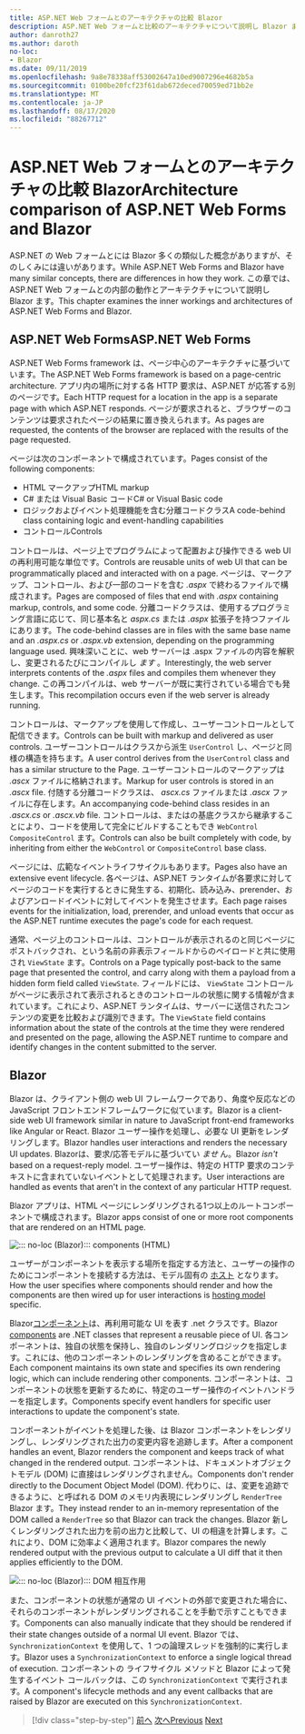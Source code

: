 ```yaml
---
title: ASP.NET Web フォームとのアーキテクチャの比較 Blazor
description: ASP.NET Web フォームと比較のアーキテクチャについて説明し Blazor ます。
author: danroth27
ms.author: daroth
no-loc:
- Blazor
ms.date: 09/11/2019
ms.openlocfilehash: 9a8e78338aff53002647a10ed9007296e4682b5a
ms.sourcegitcommit: 0100be20fcf23f61dab672deced70059ed71bb2e
ms.translationtype: MT
ms.contentlocale: ja-JP
ms.lasthandoff: 08/17/2020
ms.locfileid: "88267712"
---
```

# <a name="architecture-comparison-of-aspnet-web-forms-and-no-locblazor"></a><span data-ttu-id="9e870-103">ASP.NET Web フォームとのアーキテクチャの比較 Blazor</span><span class="sxs-lookup"><span data-stu-id="9e870-103">Architecture comparison of ASP.NET Web Forms and Blazor</span></span>

<span data-ttu-id="9e870-104">ASP.NET の Web フォームとには Blazor 多くの類似した概念がありますが、そのしくみには違いがあります。</span><span class="sxs-lookup"><span data-stu-id="9e870-104">While ASP.NET Web Forms and Blazor have many similar concepts, there are differences in how they work.</span></span> <span data-ttu-id="9e870-105">この章では、ASP.NET Web フォームとの内部の動作とアーキテクチャについて説明し Blazor ます。</span><span class="sxs-lookup"><span data-stu-id="9e870-105">This chapter examines the inner workings and architectures of ASP.NET Web Forms and Blazor.</span></span>

## <a name="aspnet-web-forms"></a><span data-ttu-id="9e870-106">ASP.NET Web Forms</span><span class="sxs-lookup"><span data-stu-id="9e870-106">ASP.NET Web Forms</span></span>

<span data-ttu-id="9e870-107">ASP.NET Web Forms framework は、ページ中心のアーキテクチャに基づいています。</span><span class="sxs-lookup"><span data-stu-id="9e870-107">The ASP.NET Web Forms framework is based on a page-centric architecture.</span></span> <span data-ttu-id="9e870-108">アプリ内の場所に対する各 HTTP 要求は、ASP.NET が応答する別のページです。</span><span class="sxs-lookup"><span data-stu-id="9e870-108">Each HTTP request for a location in the app is a separate page with which ASP.NET responds.</span></span> <span data-ttu-id="9e870-109">ページが要求されると、ブラウザーのコンテンツは要求されたページの結果に置き換えられます。</span><span class="sxs-lookup"><span data-stu-id="9e870-109">As pages are requested, the contents of the browser are replaced with the results of the page requested.</span></span>

<span data-ttu-id="9e870-110">ページは次のコンポーネントで構成されています。</span><span class="sxs-lookup"><span data-stu-id="9e870-110">Pages consist of the following components:</span></span>

- <span data-ttu-id="9e870-111">HTML マークアップ</span><span class="sxs-lookup"><span data-stu-id="9e870-111">HTML markup</span></span>
- <span data-ttu-id="9e870-112">C# または Visual Basic コード</span><span class="sxs-lookup"><span data-stu-id="9e870-112">C# or Visual Basic code</span></span>
- <span data-ttu-id="9e870-113">ロジックおよびイベント処理機能を含む分離コードクラス</span><span class="sxs-lookup"><span data-stu-id="9e870-113">A code-behind class containing logic and event-handling capabilities</span></span>
- <span data-ttu-id="9e870-114">コントロール</span><span class="sxs-lookup"><span data-stu-id="9e870-114">Controls</span></span>

<span data-ttu-id="9e870-115">コントロールは、ページ上でプログラムによって配置および操作できる web UI の再利用可能な単位です。</span><span class="sxs-lookup"><span data-stu-id="9e870-115">Controls are reusable units of web UI that can be programmatically placed and interacted with on a page.</span></span> <span data-ttu-id="9e870-116">ページは、マークアップ、コントロール、および一部のコードを含む *.aspx* で終わるファイルで構成されます。</span><span class="sxs-lookup"><span data-stu-id="9e870-116">Pages are composed of files that end with *.aspx* containing markup, controls, and some code.</span></span> <span data-ttu-id="9e870-117">分離コードクラスは、使用するプログラミング言語に応じて、同じ基本名と *aspx.cs* または *.aspx* 拡張子を持つファイルにあります。</span><span class="sxs-lookup"><span data-stu-id="9e870-117">The code-behind classes are in files with the same base name and an *.aspx.cs* or *.aspx.vb* extension, depending on the programming language used.</span></span> <span data-ttu-id="9e870-118">興味深いことに、web サーバーは .aspx ファイルの内容を解釈し、変更されるたびにコンパイルし *ます* 。</span><span class="sxs-lookup"><span data-stu-id="9e870-118">Interestingly, the web server interprets contents of the *.aspx* files and compiles them whenever they change.</span></span> <span data-ttu-id="9e870-119">この再コンパイルは、web サーバーが既に実行されている場合でも発生します。</span><span class="sxs-lookup"><span data-stu-id="9e870-119">This recompilation occurs even if the web server is already running.</span></span>

<span data-ttu-id="9e870-120">コントロールは、マークアップを使用して作成し、ユーザーコントロールとして配信できます。</span><span class="sxs-lookup"><span data-stu-id="9e870-120">Controls can be built with markup and delivered as user controls.</span></span> <span data-ttu-id="9e870-121">ユーザーコントロールはクラスから派生 `UserControl` し、ページと同様の構造を持ちます。</span><span class="sxs-lookup"><span data-stu-id="9e870-121">A user control derives from the `UserControl` class and has a similar structure to the Page.</span></span> <span data-ttu-id="9e870-122">ユーザーコントロールのマークアップは *.ascx* ファイルに格納されます。</span><span class="sxs-lookup"><span data-stu-id="9e870-122">Markup for user controls is stored in an *.ascx* file.</span></span> <span data-ttu-id="9e870-123">付随する分離コードクラスは、 *ascx.cs* ファイルまたは *.ascx* ファイルに存在します。</span><span class="sxs-lookup"><span data-stu-id="9e870-123">An accompanying code-behind class resides in an *.ascx.cs* or *.ascx.vb* file.</span></span> <span data-ttu-id="9e870-124">コントロールは、またはの基底クラスから継承することにより、コードを使用して完全にビルドすることもでき `WebControl` `CompositeControl` ます。</span><span class="sxs-lookup"><span data-stu-id="9e870-124">Controls can also be built completely with code, by inheriting from either the `WebControl` or `CompositeControl` base class.</span></span>

<span data-ttu-id="9e870-125">ページには、広範なイベントライフサイクルもあります。</span><span class="sxs-lookup"><span data-stu-id="9e870-125">Pages also have an extensive event lifecycle.</span></span> <span data-ttu-id="9e870-126">各ページは、ASP.NET ランタイムが各要求に対してページのコードを実行するときに発生する、初期化、読み込み、prerender、およびアンロードイベントに対してイベントを発生させます。</span><span class="sxs-lookup"><span data-stu-id="9e870-126">Each page raises events for the initialization, load, prerender, and unload events that occur as the ASP.NET runtime executes the page's code for each request.</span></span>

<span data-ttu-id="9e870-127">通常、ページ上のコントロールは、コントロールが表示されるのと同じページにポストバックされ、という名前の非表示フィールドからのペイロードと共に使用され `ViewState` ます。</span><span class="sxs-lookup"><span data-stu-id="9e870-127">Controls on a Page typically post-back to the same page that presented the control, and carry along with them a payload from a hidden form field called `ViewState`.</span></span> <span data-ttu-id="9e870-128">フィールドには、 `ViewState` コントロールがページに表示されて表示されるときのコントロールの状態に関する情報が含まれています。これにより、ASP.NET ランタイムは、サーバーに送信されたコンテンツの変更を比較および識別できます。</span><span class="sxs-lookup"><span data-stu-id="9e870-128">The `ViewState` field contains information about the state of the controls at the time they were rendered and presented on the page, allowing the ASP.NET runtime to compare and identify changes in the content submitted to the server.</span></span>

## Blazor

<span data-ttu-id="9e870-129">Blazor は、クライアント側の web UI フレームワークであり、角度や反応などの JavaScript フロントエンドフレームワークに似ています。</span><span class="sxs-lookup"><span data-stu-id="9e870-129">Blazor is a client-side web UI framework similar in nature to JavaScript front-end frameworks like Angular or React.</span></span> <span data-ttu-id="9e870-130">Blazor ユーザー操作を処理し、必要な UI 更新をレンダリングします。</span><span class="sxs-lookup"><span data-stu-id="9e870-130">Blazor handles user interactions and renders the necessary UI updates.</span></span> <span data-ttu-id="9e870-131">Blazorは、要求/応答モデルに基づいてい *ませ* ん。</span><span class="sxs-lookup"><span data-stu-id="9e870-131">Blazor *isn't* based on a request-reply model.</span></span> <span data-ttu-id="9e870-132">ユーザー操作は、特定の HTTP 要求のコンテキストに含まれていないイベントとして処理されます。</span><span class="sxs-lookup"><span data-stu-id="9e870-132">User interactions are handled as events that aren't in the context of any particular HTTP request.</span></span>

<span data-ttu-id="9e870-133">Blazor アプリは、HTML ページにレンダリングされる1つ以上のルートコンポーネントで構成されます。</span><span class="sxs-lookup"><span data-stu-id="9e870-133">Blazor apps consist of one or more root components that are rendered on an HTML page.</span></span>

![::: no-loc (Blazor)::: components (HTML)](./media/architecture-comparison/blazor-components-in-html.png)

<span data-ttu-id="9e870-135">ユーザーがコンポーネントを表示する場所を指定する方法と、ユーザーの操作のためにコンポーネントを接続する方法は、モデル固有の [ホスト](hosting-models.md) となります。</span><span class="sxs-lookup"><span data-stu-id="9e870-135">How the user specifies where components should render and how the components are then wired up for user interactions is [hosting model](hosting-models.md) specific.</span></span>

<span data-ttu-id="9e870-136">Blazor[コンポーネント](components.md)は、再利用可能な UI を表す .net クラスです。</span><span class="sxs-lookup"><span data-stu-id="9e870-136">Blazor [components](components.md) are .NET classes that represent a reusable piece of UI.</span></span> <span data-ttu-id="9e870-137">各コンポーネントは、独自の状態を保持し、独自のレンダリングロジックを指定します。これには、他のコンポーネントのレンダリングを含めることができます。</span><span class="sxs-lookup"><span data-stu-id="9e870-137">Each component maintains its own state and specifies its own rendering logic, which can include rendering other components.</span></span> <span data-ttu-id="9e870-138">コンポーネントは、コンポーネントの状態を更新するために、特定のユーザー操作のイベントハンドラーを指定します。</span><span class="sxs-lookup"><span data-stu-id="9e870-138">Components specify event handlers for specific user interactions to update the component's state.</span></span>

<span data-ttu-id="9e870-139">コンポーネントがイベントを処理した後、は Blazor コンポーネントをレンダリングし、レンダリングされた出力の変更内容を追跡します。</span><span class="sxs-lookup"><span data-stu-id="9e870-139">After a component handles an event, Blazor renders the component and keeps track of what changed in the rendered output.</span></span> <span data-ttu-id="9e870-140">コンポーネントは、ドキュメントオブジェクトモデル (DOM) に直接はレンダリングされません。</span><span class="sxs-lookup"><span data-stu-id="9e870-140">Components don't render directly to the Document Object Model (DOM).</span></span> <span data-ttu-id="9e870-141">代わりに、は、変更を追跡できるように、と呼ばれる DOM のメモリ内表現にレンダリングし `RenderTree` Blazor ます。</span><span class="sxs-lookup"><span data-stu-id="9e870-141">They instead render to an in-memory representation of the DOM called a `RenderTree` so that Blazor can track the changes.</span></span> <span data-ttu-id="9e870-142">Blazor 新しくレンダリングされた出力を前の出力と比較して、UI の相違を計算します。これにより、DOM に効率よく適用されます。</span><span class="sxs-lookup"><span data-stu-id="9e870-142">Blazor compares the newly rendered output with the previous output to calculate a UI diff that it then applies efficiently to the DOM.</span></span>

![::: no-loc (Blazor)::: DOM 相互作用](./media/architecture-comparison/blazor-dom-interaction.png)

<span data-ttu-id="9e870-144">また、コンポーネントの状態が通常の UI イベントの外部で変更された場合に、それらのコンポーネントがレンダリングされることを手動で示すこともできます。</span><span class="sxs-lookup"><span data-stu-id="9e870-144">Components can also manually indicate that they should be rendered if their state changes outside of a normal UI event.</span></span> <span data-ttu-id="9e870-145">Blazor では、`SynchronizationContext` を使用して、1 つの論理スレッドを強制的に実行します。</span><span class="sxs-lookup"><span data-stu-id="9e870-145">Blazor uses a `SynchronizationContext` to enforce a single logical thread of execution.</span></span> <span data-ttu-id="9e870-146">コンポーネントの ライフサイクル メソッドと Blazor によって発生するイベント コールバックは、この `SynchronizationContext` で実行されます。</span><span class="sxs-lookup"><span data-stu-id="9e870-146">A component's lifecycle methods and any event callbacks that are raised by Blazor are executed on this `SynchronizationContext`.</span></span>

>[!div class="step-by-step"]
><span data-ttu-id="9e870-147">[前へ](introduction.md)
>[次へ](hosting-models.md)</span><span class="sxs-lookup"><span data-stu-id="9e870-147">[Previous](introduction.md)
[Next](hosting-models.md)</span></span>
